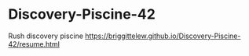 # Discovery-Piscine-42
Rush discovery piscine
https://briggittelew.github.io/Discovery-Piscine-42/resume.html
